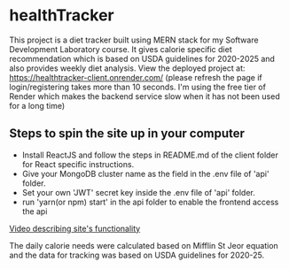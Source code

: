 # healthTracker
This project is a diet tracker built using MERN stack for my Software Development Laboratory course. It gives calorie specific diet recommendation which is based on USDA guidelines for 2020-2025 and also provides weekly diet analysis.
View the deployed project at: https://healthtracker-client.onrender.com/ (please refresh the page if login/registering takes more than 10 seconds. I'm using the free tier of Render which makes the backend service slow when it has not been used for a long time)

## Steps to spin the site up in your computer
* Install ReactJS and follow the steps in README.md of the client folder for React specific instructions.
* Give your MongoDB cluster name as the <MONGO> field in the .env file of 'api' folder.
* Set your own 'JWT' secret key inside the .env file of 'api' folder.
* run 'yarn(or npm) start' in the api folder to enable the frontend access the api

[Video describing site's functionality](https://drive.google.com/file/d/1UKyvnHWbVpY8kf_MAj30DN9A9iMQ7IAq/view?usp=sharing)

The daily calorie needs were calculated based on Mifflin St Jeor equation and the data for tracking was based on USDA guidelines for 2020-25.
